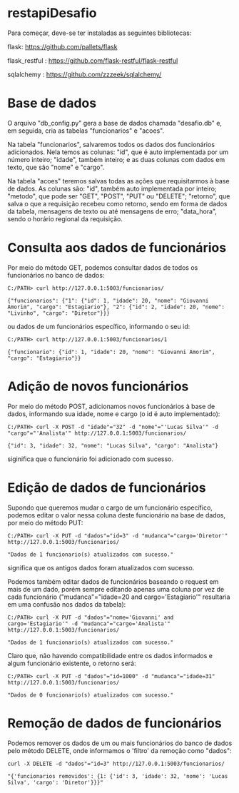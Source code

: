 # restapiDesafio

Para começar, deve-se ter instaladas as seguintes bibliotecas:

flask: https://github.com/pallets/flask

flask_restful : https://github.com/flask-restful/flask-restful

sqlalchemy : https://github.com/zzzeek/sqlalchemy/


# Base de dados

O arquivo "db_config.py" gera a base de dados chamada "desafio.db" e, em seguida, cria as tabelas "funcionarios" e "acoes".

Na tabela "funcionarios", salvaremos todos os dados dos funcionários adicionados.
Nela temos as colunas: 
  "id", que é auto implementada por um número inteiro;
  "idade", também inteiro;
  e as duas colunas com dados em texto, que são "nome" e "cargo".

Na tabela "acoes" teremos salvas todas as ações que requisitarmos à base de dados.
As colunas são: 
  "id", também auto implementada por inteiro; 
  "metodo", que pode ser "GET", "POST", "PUT" ou "DELETE";
  "retorno", que salva o que a requisição recebeu como retorno, sendo em forma de dados da tabela, mensagens de texto ou até mensagens de erro;
  "data_hora", sendo o horário regional da requisição.


# Consulta aos dados de funcionários

Por meio do método GET, podemos consultar dados de todos os funcionários no banco de dados:
    
    C:/PATH> curl http://127.0.0.1:5003/funcionarios/
    
    {"funcionarios": {"1": {"id": 1, "idade": 20, "nome": "Giovanni Amorim", "cargo": "Estagiario"}, "2": {"id": 2, "idade": 20, "nome": "Livinho", "cargo": "Diretor"}}}

ou dados de um funcionários específico, informando o seu id:

    C:/PATH> curl http://127.0.0.1:5003/funcionarios/1
    
    {"funcionario": {"id": 1, "idade": 20, "nome": "Giovanni Amorim", "cargo": "Estagiario"}}


# Adição de novos funcionários

Por meio do método POST, adicionamos novos funcionários à base de dados, informando sua idade, nome e cargo (o id é auto implementado):

    C:/PATH> curl -X POST -d "idade"="32" -d "nome"="'Lucas Silva'" -d "cargo"="'Analista'" http://127.0.0.1:5003/funcionarios/
    
    {"id": 3, "idade": 32, "nome": "Lucas Silva", "cargo": "Analista"}

siginifica que o funcionário foi adicionado com sucesso.
    
    
# Edição de dados de funcionários

Supondo que queremos mudar o cargo de um funcionário específico, podemos editar o valor nessa coluna deste funcionário na base de dados, por meio do método PUT:

    C:/PATH> curl -X PUT -d "dados"="id=3" -d "mudanca"="cargo='Diretor'" http://127.0.0.1:5003/funcionarios/
    
    "Dados de 1 funcionario(s) atualizados com sucesso."
    
significa que os antigos dados foram atualizados com sucesso.

Podemos também editar dados de funcionários baseando o request em mais de um dado, porém sempre editando apenas uma coluna por vez de cada funcionário ("mudanca"="idade=20 and cargo='Estagiario'" resultaria em uma confusão nos dados da tabela):

    C:/PATH> curl -X PUT -d "dados"="nome='Giovanni' and cargo='Estagiario'" -d "mudanca"="cargo='Analista'" http://127.0.0.1:5003/funcionarios/
    
    "Dados de 1 funcionario(s) atualizados com sucesso."
   
Claro que, não havendo compatibilidade entre os dados informados e algum funcionário existente, o retorno será:

    C:/PATH> curl -X PUT -d "dados"="id=1000" -d "mudanca"="idade=31" http://127.0.0.1:5003/funcionarios/
    
    "Dados de 0 funcionario(s) atualizados com sucesso."


# Remoção de dados de funcionários

Podemos remover os dados de um ou mais funcionários do banco de dados pelo método DELETE, onde informamos o 'filtro' da remoção como "dados":

    curl -X DELETE -d "dados"="id=3" http://127.0.0.1:5003/funcionarios/

    "{'funcionarios removidos': {1: {'id': 3, 'idade': 32, 'nome': 'Lucas Silva', 'cargo': 'Diretor'}}}"














